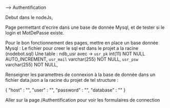 --> Authentification

Debut dans le nodeJs, 

Page permettant d'ecrire dans une base de donnée Mysql, et de tester si le login et MotDePasse existe.

Pour le bon fonctionnement des pages, mettre en place un base donnée Mysql :
Le fichier pour creer le sql est dans le projet a la racine (nodebot.sql)
Une table : ndb_usr avec ->
`usr_pk` int(11) NOT NULL AUTO_INCREMENT,
`usr_mail` varchar(255) NOT NULL,
`usr_psw` varchar(255) NOT NULL,


Renseigner les paramettres de connexion à la base de donnée dans un fichier data.json a la racine du projet de tel structure :

{
    "host" : 		"",
    "user" : 		"",
    "password" : 	"",
    "database" : 	""
}

Aller sur la page /Authentification pour voir les formulaires de connection